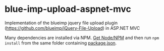 # blue-imp-upload-aspnet-mvc
Implementation of the blueimp jquery file upload plugin (https://github.com/blueimp/jQuery-File-Upload) in ASP.NET MVC

Many dependencies are installed via NPM. [Get Node/NPM](https://nodejs.org) and then run `npm install` from the same folder containing [package.json](https://github.com/ronnieoverby/blue-imp-upload-aspnet-mvc/blob/master/src/jquploadz/package.json).

